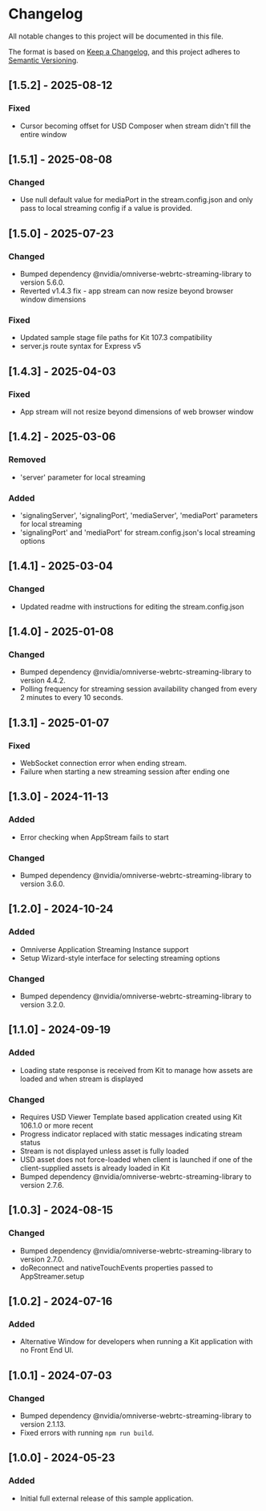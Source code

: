# Changelog

All notable changes to this project will be documented in this file.

The format is based on [Keep a Changelog](https://keepachangelog.com/en/1.1.0/),
and this project adheres to [Semantic Versioning](https://semver.org/spec/v2.0.0.html).

## [1.5.2] - 2025-08-12

### Fixed
- Cursor becoming offset for USD Composer when stream didn't fill the entire window

## [1.5.1] - 2025-08-08

### Changed
- Use null default value for mediaPort in the stream.config.json and only pass to local streaming config if a value is provided.

## [1.5.0] - 2025-07-23

### Changed
- Bumped dependency @nvidia/omniverse-webrtc-streaming-library to version 5.6.0.
- Reverted v1.4.3 fix - app stream can now resize beyond browser window dimensions

### Fixed
- Updated sample stage file paths for Kit 107.3 compatibility
- server.js route syntax for Express v5

## [1.4.3] - 2025-04-03

### Fixed
- App stream will not resize beyond dimensions of web browser window

## [1.4.2] - 2025-03-06

### Removed
- 'server' parameter for local streaming

### Added
- 'signalingServer', 'signalingPort', 'mediaServer', 'mediaPort' parameters for local streaming
- 'signalingPort' and 'mediaPort' for stream.config.json's local streaming options

## [1.4.1] - 2025-03-04

### Changed
- Updated readme with instructions for editing the stream.config.json

## [1.4.0] - 2025-01-08

### Changed
- Bumped dependency @nvidia/omniverse-webrtc-streaming-library to version 4.4.2.
- Polling frequency for streaming session availability changed from every 2 minutes to every 10 seconds.

## [1.3.1] - 2025-01-07

### Fixed
- WebSocket connection error when ending stream.
- Failure when starting a new streaming session after ending one

## [1.3.0] - 2024-11-13

### Added
- Error checking when AppStream fails to start

### Changed
- Bumped dependency @nvidia/omniverse-webrtc-streaming-library to version 3.6.0.

## [1.2.0] - 2024-10-24

### Added
- Omniverse Application Streaming Instance support
- Setup Wizard-style interface for selecting streaming options

### Changed
- Bumped dependency @nvidia/omniverse-webrtc-streaming-library to version 3.2.0.

## [1.1.0] - 2024-09-19

### Added

- Loading state response is received from Kit to manage how assets are loaded and when stream is displayed

### Changed

- Requires USD Viewer Template based application created using Kit 106.1.0 or more recent
- Progress indicator replaced with static messages indicating stream status
- Stream is not displayed unless asset is fully loaded
- USD asset does not force-loaded when client is launched if one of the client-supplied assets is already loaded in Kit
- Bumped dependency @nvidia/omniverse-webrtc-streaming-library to version 2.7.6.


## [1.0.3] - 2024-08-15

### Changed

- Bumped dependency @nvidia/omniverse-webrtc-streaming-library to version 2.7.0.
- doReconnect and nativeTouchEvents properties passed to AppStreamer.setup

## [1.0.2] - 2024-07-16

### Added

- Alternative Window for developers when running a Kit application with no Front End UI.

## [1.0.1] - 2024-07-03

### Changed

- Bumped dependency @nvidia/omniverse-webrtc-streaming-library to version 2.1.13.
- Fixed errors with running `npm run build`.

## [1.0.0] - 2024-05-23

### Added

- Initial full external release of this sample application.